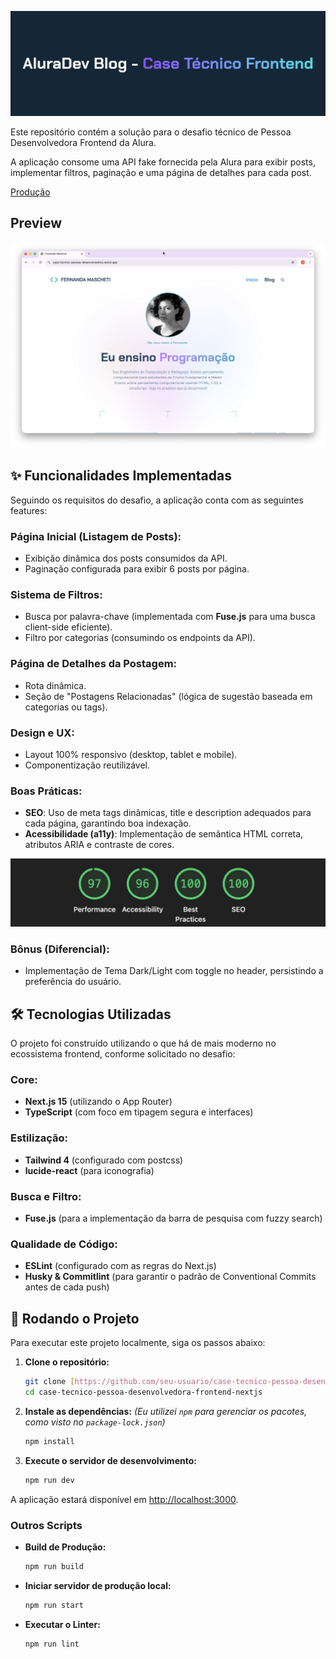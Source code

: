 ![Alura Header](./.github/assets/header-alura.png)

Este repositório contém a solução para o desafio técnico de Pessoa Desenvolvedora Frontend da Alura. 

A aplicação consome uma API fake fornecida pela Alura para exibir posts, implementar filtros, paginação e uma página de detalhes para cada post.

[Produção](https://case-tecnico-pessoa-desenvolvedora.vercel.app/)

## Preview 

![Preview](./.github/assets/preview.png)


## ✨ Funcionalidades Implementadas

Seguindo os requisitos do desafio, a aplicação conta com as seguintes features:

### Página Inicial (Listagem de Posts):
- Exibição dinâmica dos posts consumidos da API.
- Paginação configurada para exibir 6 posts por página.

### Sistema de Filtros:
- Busca por palavra-chave (implementada com **Fuse.js** para uma busca client-side eficiente).
- Filtro por categorias (consumindo os endpoints da API).

### Página de Detalhes da Postagem:
- Rota dinâmica.
- Seção de "Postagens Relacionadas" (lógica de sugestão baseada em categorias ou tags).

### Design e UX:
- Layout 100% responsivo (desktop, tablet e mobile).
- Componentização reutilizável.

### Boas Práticas:
- **SEO**: Uso de meta tags dinâmicas, title e description adequados para cada página, garantindo boa indexação.
- **Acessibilidade (a11y)**: Implementação de semântica HTML correta, atributos ARIA e contraste de cores.

![Resultados do Lighthouse](./.github/assets/lighthouse-scores.png)

### Bônus (Diferencial):
- Implementação de Tema Dark/Light com toggle no header, persistindo a preferência do usuário.

## 🛠️ Tecnologias Utilizadas

O projeto foi construído utilizando o que há de mais moderno no ecossistema frontend, conforme solicitado no desafio:

### Core:
- **Next.js 15** (utilizando o App Router)
- **TypeScript** (com foco em tipagem segura e interfaces)

### Estilização:
- **Tailwind 4** (configurado com postcss)
- **lucide-react** (para iconografia)

### Busca e Filtro:
- **Fuse.js** (para a implementação da barra de pesquisa com fuzzy search)

### Qualidade de Código:
- **ESLint** (configurado com as regras do Next.js)
- **Husky & Commitlint** (para garantir o padrão de Conventional Commits antes de cada push)

## 🚀 Rodando o Projeto

Para executar este projeto localmente, siga os passos abaixo:

1.  **Clone o repositório:**
    ```bash
    git clone [https://github.com/seu-usuario/case-tecnico-pessoa-desenvolvedora-frontend-nextjs.git](https://github.com/seu-usuario/case-tecnico-pessoa-desenvolvedora-frontend-nextjs.git)
    cd case-tecnico-pessoa-desenvolvedora-frontend-nextjs
    ```

2.  **Instale as dependências:**
    *(Eu utilizei `npm` para gerenciar os pacotes, como visto no `package-lock.json`)*
    ```bash
    npm install
    ```

3.  **Execute o servidor de desenvolvimento:**
    ```bash
    npm run dev
    ```
   

A aplicação estará disponível em [http://localhost:3000](http://localhost:3000).

### Outros Scripts

* **Build de Produção:**
    ```bash
    npm run build
    ```
   
* **Iniciar servidor de produção local:**
    ```bash
    npm run start
    ```
   
* **Executar o Linter:**
    ```bash
    npm run lint
    ```
  
